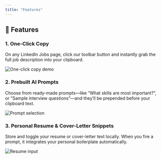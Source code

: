 ```yaml
---
title: "Features"
---
```


## 🚀 Features

### 1. One-Click Copy  

On any LinkedIn Jobs page, click our toolbar button and instantly grab the full job description into your clipboard.

<div class="screenshot">
  <img src="/chrome-extension-linkedIn-job-snatcher/images/screenshot-copy.png" alt="One-click copy demo" style="max-width: 50%; height: auto;">
</div>

### 2. Prebuilt AI Prompts  

Choose from ready-made prompts—like “What skills are most important?”, or “Sample interview questions”—and they’ll be prepended before your clipboard text.

<div class="screenshot">
  <img src="/chrome-extension-linkedIn-job-snatcher/images/screenshot-prompts.png" alt="Prompt selection" style="max-width: 50%; height: auto;">
</div>

### 3. Personal Resume & Cover-Letter Snippets  

Store and toggle your resume or cover-letter text locally. When you fire a prompt, it integrates your personal boilerplate automatically.

<div class="screenshot">
  <img src="/chrome-extension-linkedIn-job-snatcher/images/screenshot-resume.png" alt="Resume input" style="max-width: 50%; height: auto;">
</div>
